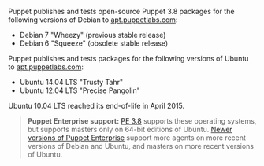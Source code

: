Puppet publishes and tests open-source Puppet 3.8 packages for the following versions of Debian to [apt.puppetlabs.com](https://apt.puppetlabs.com):

-   Debian 7 "Wheezy" (previous stable release)
-   Debian 6 "Squeeze" (obsolete stable release)

Puppet publishes and tests packages for the following versions of Ubuntu to [apt.puppetlabs.com](https://apt.puppetlabs.com):

-   Ubuntu 14.04 LTS "Trusty Tahr"
-   Ubuntu 12.04 LTS "Precise Pangolin"

Ubuntu 10.04 LTS reached its end-of-life in April 2015.

> **Puppet Enterprise support:** [PE 3.8](/pe/3.8/) supports these operating systems, but supports masters only on 64-bit editions of Ubuntu. [Newer versions of Puppet Enterprise](/pe/latest/) support more agents on more recent versions of Debian and Ubuntu, and masters on more recent versions of Ubuntu.

